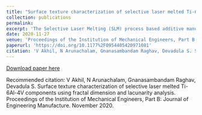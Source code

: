 ```yaml
---
title: "Surface texture characterization of selective laser melted Ti-6Al-4V components using fractal dimension and lacunarity analysis"
collection: publications
permalink: 
excerpt: 'The Selective Laser Melting (SLM) process based additive manufacturing has wide applications in medical, aerospace, defense, and automotive industries. To qualify the components for certain tribological applications, the characterization of surface texture is very important. But the applicability of traditional methods and parameters to characterize the surface texture were under evaluation. As the nature manufacturing the components were very different and complex, the unconventional surface characterization methods also under evaluation to reveal much more meaningful information. This study demonstrates the surface characterization of Ti-6Al-4V SLM components using fractal analysis of the surface images. The computed fractal dimension using the Fourier transform method showed a strong correlation of more than 0.8 with the measured 3D surface roughness parameters. The change in anisotropic nature of the surface images with the process parameter variation is studied and found that the surface textures showed a weaker anisotropic nature at lower laser power ranges, high scanning speed, and high hatch distance values. The lacunarity analysis is carried out using the gliding box algorithm to study the homogeneity nature of the surface texture and found that the surface texture is more homogeneous at higher surface roughness conditions. The study results can be utilized for the development of a quick, low-cost surface monitoring system in real-time for additive manufacturing industries.'
date: 2020-11-27
venue: 'Proceedings of the Institution of Mechanical Engineers, Part B: Journal of Engineering Manufacture'
paperurl: 'https://doi.org/10.1177%2F0954405420971081'
citation: 'V Akhil, N Arunachalam, Gnanasambandam Raghav, Devadula S. Surface texture characterization of selective laser melted Ti-6Al-4V components using fractal dimension and lacunarity analysis. Proceedings of the Institution of Mechanical Engineers, Part B: Journal of Engineering Manufacture. November 2020. doi:10.1177/0954405420971081'
---
```



[Download paper here](https://doi.org/10.1177%2F0954405420971081)

Recommended citation: V Akhil, N Arunachalam, Gnanasambandam Raghav, Devadula S. Surface texture characterization of selective laser melted Ti-6Al-4V components using fractal dimension and lacunarity analysis. Proceedings of the Institution of Mechanical Engineers, Part B: Journal of Engineering Manufacture. November 2020. 
